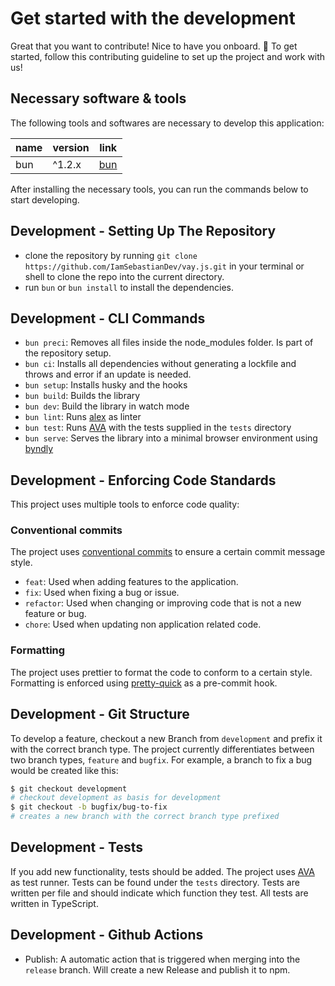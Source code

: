 <!-- @format -->

# Get started with the development

Great that you want to contribute! Nice to have you onboard. 🚀 To get started, follow this contributing guideline to set up the project and work with us!

## Necessary software & tools

The following tools and softwares are necessary to develop this application:

| name    | version             | link                                        |
| ------- | ------------------- | ------------------------------------------- |
| bun     | ^1.2.x               | [bun](https://bun.sh) |

After installing the necessary tools, you can run the commands below to start developing.

## Development - Setting Up The Repository

- clone the repository by running `git clone https://github.com/IamSebastianDev/vay.js.git` in your terminal or shell to clone the repo into the current directory.
- run `bun` or `bun install` to install the dependencies.

## Development - CLI Commands

- `bun preci`: Removes all files inside the node_modules folder. Is part of the repository setup.
- `bun ci`: Installs all dependencies without generating a lockfile and throws and error if an update is needed.
- `bun setup`: Installs husky and the hooks
- `bun build`: Builds the library
- `bun dev`: Build the library in watch mode
- `bun lint`: Runs [alex](https://alexjs.com) as linter
- `bun test`: Runs [AVA](https://github.com/avajs/ava) with the tests supplied in the `tests` directory
- `bun serve`: Serves the library into a minimal browser environment using [byndly](https://github.com/IamSebastianDev/byndly)

## Development - Enforcing Code Standards

This project uses multiple tools to enforce code quality:

### Conventional commits

The project uses [conventional commits](https://www.conventionalcommits.org/en/v1.0.0/) to ensure a certain commit message style.

- `feat`: Used when adding features to the application.
- `fix`: Used when fixing a bug or issue.
- `refactor`: Used when changing or improving code that is not a new feature or bug.
- `chore`: Used when updating non application related code.

### Formatting

The project uses prettier to format the code to conform to a certain style. Formatting is enforced using [pretty-quick](https://www.npmjs.com/package/pretty-quick) as a pre-commit hook.

## Development - Git Structure

To develop a feature, checkout a new Branch from `development` and prefix it with the correct branch type. The project currently differentiates between two branch types, `feature` and `bugfix`. For example, a branch to fix a bug would be created like this:

```bash
$ git checkout development
# checkout development as basis for development
$ git checkout -b bugfix/bug-to-fix
# creates a new branch with the correct branch type prefixed
```

## Development - Tests

If you add new functionality, tests should be added. The project uses [AVA](https://github.com/avajs/ava) as test runner. Tests can be found under the `tests` directory. Tests are written per file and should indicate which function they test. All tests are written in TypeScript.

## Development - Github Actions

- Publish: A automatic action that is triggered when merging into the `release` branch. Will create a new Release and publish it to npm.
